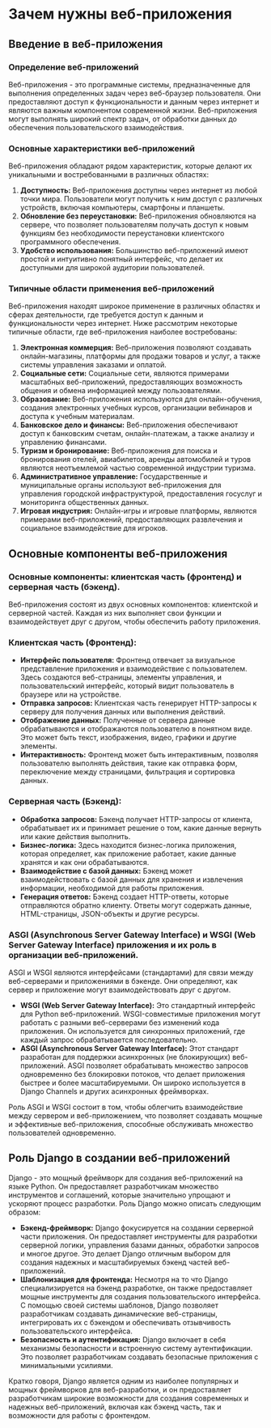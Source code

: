 # Зачем нужны веб-приложения

## Введение в веб-приложения

### Определение веб-приложений

Веб-приложения - это программные системы, предназначенные для выполнения определенных задач через веб-браузер пользователя. Они предоставляют доступ к функциональности и данным через интернет и являются важным компонентом современной жизни. Веб-приложения могут выполнять широкий спектр задач, от обработки данных до обеспечения пользовательского взаимодействия.

### Основные характеристики веб-приложений

Веб-приложения обладают рядом характеристик, которые делают их уникальными и востребованными в различных областях:

1. **Доступность:** Веб-приложения доступны через интернет из любой точки мира. Пользователи могут получить к ним доступ с различных устройств, включая компьютеры, смартфоны и планшеты.
2. **Обновление без переустановки:** Веб-приложения обновляются на сервере, что позволяет пользователям получать доступ к новым функциям без необходимости переустановки клиентского программного обеспечения.
3. **Удобство использования:** Большинство веб-приложений имеют простой и интуитивно понятный интерфейс, что делает их доступными для широкой аудитории пользователей.

### Типичные области применения веб-приложений

Веб-приложения находят широкое применение в различных областях и сферах деятельности, где требуется доступ к данным и функциональности через интернет. Ниже рассмотрим некоторые типичные области, где веб-приложения наиболее востребованы:

1. **Электронная коммерция:** Веб-приложения позволяют создавать онлайн-магазины, платформы для продажи товаров и услуг, а также системы управления заказами и оплатой.
2. **Социальные сети:** Социальные сети, являются примерами масштабных веб-приложений, предоставляющих возможность общения и обмена информацией между пользователями.
3. **Образование:** Веб-приложения используются для онлайн-обучения, создания электронных учебных курсов, организации вебинаров и доступа к учебным материалам.
4. **Банковское дело и финансы:** Веб-приложения обеспечивают доступ к банковским счетам, онлайн-платежам, а также анализу и управлению финансами.
5. **Туризм и бронирование:** Веб-приложения для поиска и бронирования отелей, авиабилетов, аренды автомобилей и туров являются неотъемлемой частью современной индустрии туризма.
6. **Административное управление:** Государственные и муниципальные органы используют веб-приложения для управления городской инфраструктурой, предоставления госуслуг и мониторинга общественных данных.
7. **Игровая индустрия:** Онлайн-игры и игровые платформы, являются примерами веб-приложений, предоставляющих развлечения и социальное взаимодействие для игроков.

## Основные компоненты веб-приложения

### Основные компоненты: клиентская часть (фронтенд) и серверная часть (бэкенд).

Веб-приложения состоят из двух основных компонентов: клиентской и серверной частей. Каждая из них выполняет свои функции и взаимодействует друг с другом, чтобы обеспечить работу приложения.

### Клиентская часть (Фронтенд):

- **Интерфейс пользователя:** Фронтенд отвечает за визуальное представление приложения и взаимодействие с пользователем. Здесь создаются веб-страницы, элементы управления, и пользовательский интерфейс, который видит пользователь в браузере или на устройстве.
- **Отправка запросов:** Клиентская часть генерирует HTTP-запросы к серверу для получения данных или выполнения действий.
- **Отображение данных:** Полученные от сервера данные обрабатываются и отображаются пользователю в понятном виде. Это может быть текст, изображения, видео, графики и другие элементы.
- **Интерактивность:** Фронтенд может быть интерактивным, позволяя пользователю выполнять действия, такие как отправка форм, переключение между страницами, фильтрация и сортировка данных.

### Серверная часть (Бэкенд):

- **Обработка запросов:** Бэкенд получает HTTP-запросы от клиента, обрабатывает их и принимает решение о том, какие данные вернуть или какие действия выполнить.
- **Бизнес-логика:** Здесь находится бизнес-логика приложения, которая определяет, как приложение работает, какие данные хранятся и как они обрабатываются.
- **Взаимодействие с базой данных:** Бэкенд может взаимодействовать с базой данных для хранения и извлечения информации, необходимой для работы приложения.
- **Генерация ответов:** Бэкенд создает HTTP-ответы, которые отправляются обратно клиенту. Ответы могут содержать данные, HTML-страницы, JSON-объекты и другие ресурсы.

### ASGI (Asynchronous Server Gateway Interface) и WSGI (Web Server Gateway Interface) приложения и их роль в организации веб-приложений.

ASGI и WSGI являются интерфейсами (стандартами) для связи между веб-серверами и приложениями в бэкенде. Они определяют, как сервер и приложение могут взаимодействовать друг с другом.

- **WSGI (Web Server Gateway Interface):** Это стандартный интерфейс для Python веб-приложений. WSGI-совместимые приложения могут работать с разными веб-серверами без изменений кода приложения. Он используется для синхронных приложений, где каждый запрос обрабатывается последовательно.
- **ASGI (Asynchronous Server Gateway Interface):** Этот стандарт разработан для поддержки асинхронных (не блокирующих) веб-приложений. ASGI позволяет обрабатывать множество запросов одновременно без блокировки потоков, что делает приложения быстрее и более масштабируемыми. Он широко используется в Django Channels и других асинхронных фреймворках.

Роль ASGI и WSGI состоит в том, чтобы облегчить взаимодействие между сервером и веб-приложением, что позволяет создавать мощные и эффективные веб-приложения, способные обслуживать множество пользователей одновременно.

## Роль Django в создании веб-приложений

Django - это мощный фреймворк для создания веб-приложений на языке Python. Он предоставляет разработчикам множество инструментов и соглашений, которые значительно упрощают и ускоряют процесс разработки. Роль Django можно описать следующим образом:

- **Бэкенд-фреймворк:** Django фокусируется на создании серверной части приложения. Он предоставляет инструменты для разработки серверной логики, управления базами данных, обработки запросов и многое другое. Это делает Django отличным выбором для создания надежных и масштабируемых бэкенд частей веб-приложений.
- **Шаблонизация для фронтенда:** Несмотря на то что Django специализируется на бэкенд разработке, он также предоставляет мощные инструменты для создания пользовательского интерфейса. С помощью своей системы шаблонов, Django позволяет разработчикам создавать динамические веб-страницы, интегрировать их с бэкендом и обеспечивать отзывчивость пользовательского интерфейса.
- **Безопасность и аутентификация:** Django включает в себя механизмы безопасности и встроенную систему аутентификации. Это позволяет разработчикам создавать безопасные приложения с минимальными усилиями.

Кратко говоря, Django является одним из наиболее популярных и мощных фреймворков для веб-разработки, и он предоставляет разработчикам широкие возможности для создания современных и надежных веб-приложений, включая как бэкенд часть, так и возможности для работы с фронтендом.